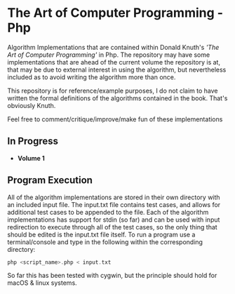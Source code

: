 # The Art of Computer Programming - Php

Algorithm Implementations that are contained within Donald Knuth's *'The Art of Computer Programming'* in Php.
The repository may have some implementations that are ahead of the current volume the repository is at, that may be due
to external interest in using the algorithm, but nevertheless included as to avoid writing the algorithm more than once.

This repository is for reference/example purposes, I do not claim to have written the formal definitions of the algorithms contained
in the book. That's obviously Knuth.

Feel free to comment/critique/improve/make fun of these implementations

## In Progress

* **Volume 1**

## Program Execution

All of the algorithm implementations are stored in their own directory with an included input file. The input.txt file contains test cases, and allows for additional test cases 
to be appended to the file.
Each of the algorithm implementations has support for stdin (so far) and can be used with input redirection to execute through all
of the test cases, so the only thing that should be edited is the input.txt file itself. 
To run a program use a terminal/console and type in the following within the corresponding directory:

```php
php <script_name>.php < input.txt
```

So far this has been tested with cygwin, but the principle should hold for macOS & linux systems.

